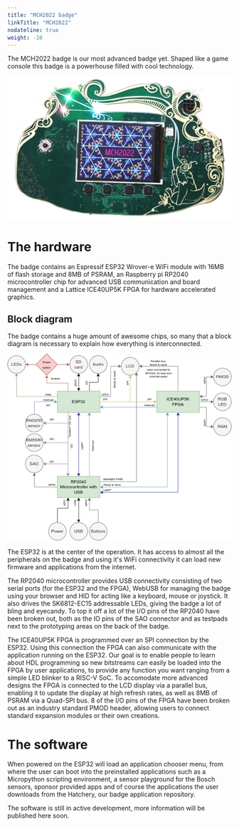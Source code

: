 ```yaml
---
title: "MCH2022 badge"
linkTitle: "MCH2022"
nodateline: true
weight: -10
---
```


The MCH2022 badge is our most advanced badge yet. Shaped like a game console this badge is a powerhouse filled with cool technology.

![MCH2022 badge](mch2022.jpg)

# The hardware

The badge contains an Espressif ESP32 Wrover-e WiFi module with 16MB of flash storage and 8MB of PSRAM, an Raspberry pi RP2040 microcontroller chip for advanced USB communication and board management and a Lattice ICE40UP5K FPGA for hardware accelerated graphics.

## Block diagram

The badge contains a huge amount of awesome chips, so many that a block diagram is necessary to explain how everything is interconnected.

![Block diagram](block_diagram.png)

The ESP32 is at the center of the operation. It has access to almost all the peripherals on the badge and using it's WiFi connectivity it can load new firmware and applications from the internet.

The RP2040 microcontroller provides USB connectivity consisting of two serial ports (for the ESP32 and the FPGA), WebUSB for managing the badge using your browser and HID for acting like a keyboard, mouse or joystick. It also drives the SK6812-EC15 addressable LEDs, giving the badge a lot of bling and eyecandy. To top it off a lot of the I/O pins of the RP2040 have been broken out, both as the IO pins of the SAO connector and as testpads next to the prototyping areas on the back of the badge.

The ICE40UP5K FPGA is programmed over an SPI connection by the ESP32. Using this connection the FPGA can also communicate with the application running on the ESP32. Our goal is to enable people to learn about HDL programming so new bitstreams can easily be loaded into the FPGA by user applications, to provide any function you want ranging from a simple LED blinker to a RISC-V SoC. To accomodate more advanced designs the FPGA is connected to the LCD display via a parallel bus, enabling it to update the display at high refresh rates, as well as 8MB of PSRAM via a Quad-SPI bus. 8 of the I/O pins of the FPGA have been broken out as an industry standard PMOD header, allowing users to connect standard expansion modules or their own creations.

# The software

When powered on the ESP32 will load an application chooser menu, from where the user can boot into the preinstalled applications such as a Micropython scripting environment, a sensor playground for the Bosch sensors, sponsor provided apps and of course the applications the user downloads from the Hatchery, our badge application repository.

The software is still in active development, more information will be published here soon.
